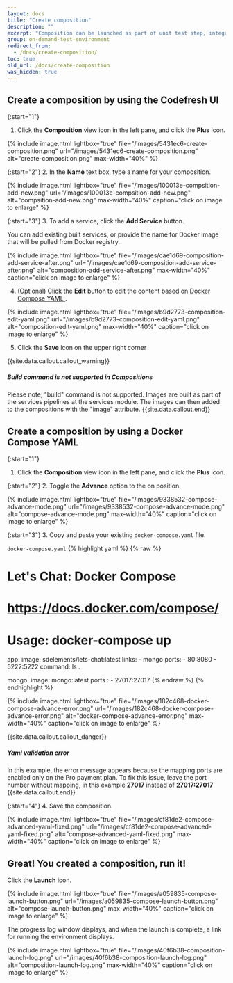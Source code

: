 ```yaml
---
layout: docs
title: "Create composition"
description: ""
excerpt: "Composition can be launched as part of unit test step, integration test or for running an image for manual testing. Also based on your `docker-compose.yml` automatically can be created services that were described in this file.\nBelow how to create a composition."
group: on-demand-test-environment
redirect_from:
  - /docs/create-composition/
toc: true
old_url: /docs/create-composition
was_hidden: true
---
```


## Create a composition by using the Codefresh UI

{:start="1"}
1. Click the **Composition** view icon in the left pane, and click the **Plus** icon.

{% include 
image.html 
lightbox="true" 
file="/images/5431ec6-create-composition.png" 
url="/images/5431ec6-create-composition.png"
alt="create-composition.png" 
max-width="40%"
%}

{:start="2"}
2. In the **Name** text box, type a name for your composition.

{% include 
image.html 
lightbox="true" 
file="/images/100013e-compsition-add-new.png" 
url="/images/100013e-compsition-add-new.png"
alt="compsition-add-new.png" 
max-width="40%"
caption="click on image to enlarge"
%}

{:start="3"}
3. To add a service, click the **Add Service** button.
 
You can add existing built services, or provide the name for Docker image that will be pulled from Docker registry.

{% include 
image.html 
lightbox="true" 
file="/images/cae1d69-composition-add-service-after.png" 
url="/images/cae1d69-composition-add-service-after.png"
alt="composition-add-service-after.png" 
max-width="40%"
caption="click on image to enlarge"
%}

4. (Optional) Click the **Edit** button to edit the content based on [Docker Compose YAML ](https://docs.docker.com/compose/compose-file/).

{% include 
image.html 
lightbox="true" 
file="/images/b9d2773-composition-edit-yaml.png" 
url="/images/b9d2773-composition-edit-yaml.png"
alt="composition-edit-yaml.png" 
max-width="40%"
caption="click on image to enlarge"
%}

5. Click the **Save** icon on the upper right corner

{{site.data.callout.callout_warning}}
##### Build command is not supported in Compositions

Please note, "build" command is not supported. Images are built as part of the services pipelines at the services module. The images can then added to the compositions with the "image" attribute. 
{{site.data.callout.end}}

## Create a composition by using a Docker Compose YAML

{:start="1"}
1. Click the **Composition** view icon in the left pane, and click the **Plus** icon.

{:start="2"}
2. Toggle the **Advance** option to the on position.

{% include 
image.html 
lightbox="true" 
file="/images/9338532-compose-advance-mode.png" 
url="/images/9338532-compose-advance-mode.png"
alt="compose-advance-mode.png" 
max-width="40%"
caption="click on image to enlarge"
%}

{:start="3"}
3. Copy and paste your existing ```docker-compose.yaml``` file.

  `docker-compose.yaml`
{% highlight yaml %}
{% raw %}
# Let's Chat: Docker Compose
# https://docs.docker.com/compose/
#
# Usage: docker-compose up

app:
  image: sdelements/lets-chat:latest
  links:
    - mongo
  ports:
    - 80:8080
    - 5222:5222
  command: ls .


mongo:
  image: mongo:latest
  ports :
    - 27017:27017
{% endraw %}
{% endhighlight %}
    
{% include 
image.html 
lightbox="true" 
file="/images/182c468-docker-compose-advance-error.png" 
url="/images/182c468-docker-compose-advance-error.png"
alt="docker-compose-advance-error.png" 
max-width="40%"
caption="click on image to enlarge"
%}

{{site.data.callout.callout_danger}}
##### Yaml validation error

In this example, the error message appears because the mapping ports are enabled only on the Pro payment plan. To fix this issue, leave the port number without mapping, in this example **27017** instead of **27017:27017** 
{{site.data.callout.end}}

{:start="4"}
4. Save the composition.

{% include 
image.html 
lightbox="true" 
file="/images/cf81de2-compose-advanced-yaml-fixed.png" 
url="/images/cf81de2-compose-advanced-yaml-fixed.png"
alt="compose-advanced-yaml-fixed.png" 
max-width="40%"
caption="click on image to enlarge"
%}

## Great! You created a composition, run it!

Click the **Launch** icon.

{% include 
image.html 
lightbox="true" 
file="/images/a059835-compose-launch-button.png" 
url="/images/a059835-compose-launch-button.png"
alt="compose-launch-button.png" 
max-width="40%"
caption="click on image to enlarge"
%}

The progress log window displays, and when the launch is complete, a link for running the environment displays.

{% include 
image.html 
lightbox="true" 
file="/images/40f6b38-composition-launch-log.png" 
url="/images/40f6b38-composition-launch-log.png"
alt="composition-launch-log.png" 
max-width="40%"
caption="click on image to enlarge"
%}

